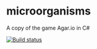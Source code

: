 # microorganisms
A copy of the game Agar.io in C#

[![Build status](https://ci.appveyor.com/api/projects/status/tlkaerrihlx8u10c?svg=true)](https://ci.appveyor.com/project/adrianparisi/microorganisms)
